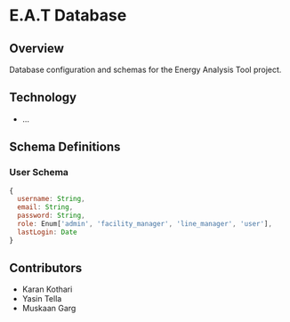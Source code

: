 # E.A.T Database

## Overview
Database configuration and schemas for the Energy Analysis Tool project.

## Technology
- ...

## Schema Definitions

### User Schema
```javascript
{
  username: String,
  email: String,
  password: String,
  role: Enum['admin', 'facility_manager', 'line_manager', 'user'],
  lastLogin: Date
}
```
## Contributors
- Karan Kothari
- Yasin Tella
- Muskaan Garg
